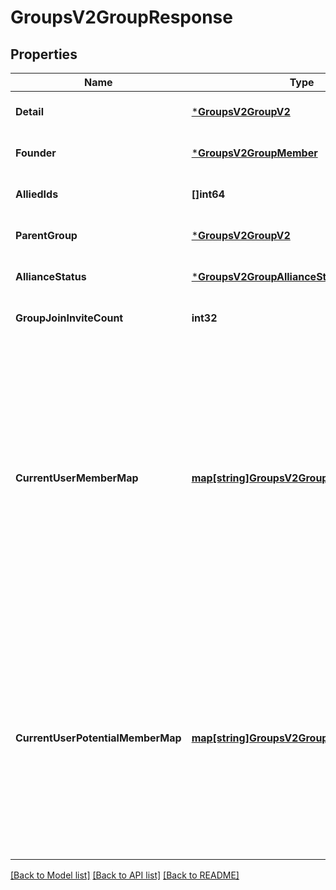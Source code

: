 # GroupsV2GroupResponse

## Properties
Name | Type | Description | Notes
------------ | ------------- | ------------- | -------------
**Detail** | [***GroupsV2GroupV2**](GroupsV2.GroupV2.md) |  | [optional] [default to null]
**Founder** | [***GroupsV2GroupMember**](GroupsV2.GroupMember.md) |  | [optional] [default to null]
**AlliedIds** | **[]int64** |  | [optional] [default to null]
**ParentGroup** | [***GroupsV2GroupV2**](GroupsV2.GroupV2.md) |  | [optional] [default to null]
**AllianceStatus** | [***GroupsV2GroupAllianceStatus**](GroupsV2.GroupAllianceStatus.md) |  | [optional] [default to null]
**GroupJoinInviteCount** | **int32** |  | [optional] [default to null]
**CurrentUserMemberMap** | [**map[string]GroupsV2GroupMember**](GroupsV2.GroupMember.md) | This property will be populated if the authenticated user is a member of the group. Note that because of account linking, a user can sometimes be part of a clan more than once. As such, this returns the highest member type available. | [optional] [default to null]
**CurrentUserPotentialMemberMap** | [**map[string]GroupsV2GroupPotentialMember**](GroupsV2.GroupPotentialMember.md) | This property will be populated if the authenticated user is an applicant or has an outstanding invitation to join. Note that because of account linking, a user can sometimes be part of a clan more than once. | [optional] [default to null]

[[Back to Model list]](../README.md#documentation-for-models) [[Back to API list]](../README.md#documentation-for-api-endpoints) [[Back to README]](../README.md)


